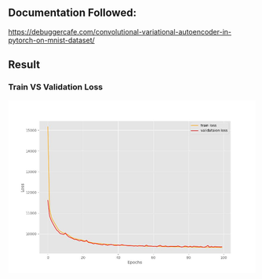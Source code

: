## Documentation Followed: 
https://debuggercafe.com/convolutional-variational-autoencoder-in-pytorch-on-mnist-dataset/


## Result
### Train VS Validation Loss
![Train VS Validation Loss](TrainVsValidLoss.jpg)